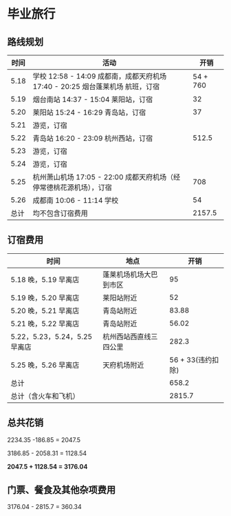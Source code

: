 # 毕业旅行

## 路线规划

| 时间 | 活动                                                         | 开销     |
| ---- | ------------------------------------------------------------ | -------- |
| 5.18 | 学校 12:58 - 14:09 成都南，成都天府机场 17:40 - 20:25 烟台蓬莱机场 航班，订宿 | 54 + 760 |
| 5.19 | 烟台南站 14:37 - 15:04 莱阳站，订宿                          | 32       |
| 5.20 | 莱阳站 15:24 - 16:29 青岛站，订宿                            | 37       |
| 5.21 | 游览，订宿                                                   |          |
| 5.22 | 青岛站 16:20 - 23:09 杭州西站，订宿                          | 512.5    |
| 5.23 | 游览，订宿                                                   |          |
| 5.24 | 游览，订宿                                                   |          |
| 5.25 | 杭州萧山机场 17:05 - 22:00 成都天府机场（经停常德桃花源机场），订宿 | 708      |
| 5.26 | 成都南 10:06 - 11:14 学校                                    | 54       |
| 总计 | 均不包含订宿费用                                             | 2157.5   |

## 订宿费用

| 时间                          | 地点                   | 开销              |
| ----------------------------- | ---------------------- | ----------------- |
| 5.18 晚，5.19 早离店          | 蓬莱机场机场大巴到市区 | 95                |
| 5.19 晚，5.20 早离店          | 莱阳站附近             | 52                |
| 5.20 晚，5.21 早离店          | 青岛站附近             | 83.88             |
| 5.21 晚，5.22 早离店          | 青岛站附近             | 56.02             |
| 5.22，5.23，5.24，5.25 早离店 | 杭州西站西直线三四公里 | 282.3             |
| 5.25 晚，5.26 早离店          | 天府机场附近           | 56 + 33(违约扣除) |
| 总计                          |                        | 658.2             |
| 总计（含火车和飞机）          |                        | 2815.7            |

## 总共花销

2234.35 -186.85 = 2047.5

3186.85 - 2058.31 = 1128.54

**2047.5 + 1128.54 = 3176.04**

## 门票、餐食及其他杂项费用

3176.04 - 2815.7 = 360.34